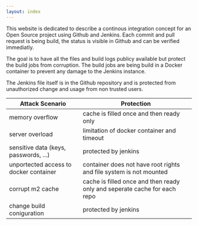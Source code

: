 ```yaml
---
layout: index
---
```


This website is dedicated to describe a continous integration concept for an Open Source project using Github and Jenkins. Each commit and pull request is being build, the status is visible in Github and can be verified immediatly.

The goal is to have all the files and build logs publicy available but protect the build jobs from corruption. The build jobs are being build in a Docker container to prevent any damage to the Jenkins instance. 

The Jenkins file itself is in the Github repository and is protected from unauthorized change and usage from non trusted users.



| Attack Scenario     | Protection |
| -----------      | ----------- |
| memory overflow     | cache is filled once and then ready only     |
| server overload  | limitation of docker container and timeout       |
| sensitive data (keys, passwords, ...)  | protected by jenkins        |
| unportected access to docker container  | container does not have root rights and file system is not mounted  |
| corrupt m2 cache  | cache is filled once and then ready only and seperate cache for each repo   |
| change build coniguration  | protected by jenkins        |
